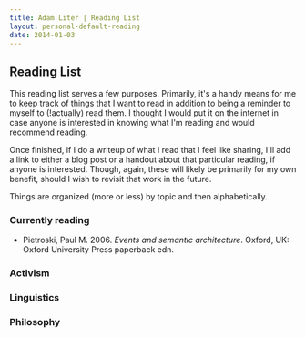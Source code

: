 ```yaml
---
title: Adam Liter | Reading List
layout: personal-default-reading
date: 2014-01-03
---
```


## Reading List

This reading list serves a few purposes. Primarily, it's a handy means for me to keep track of things that I want to read in addition to being a reminder to myself to (!actually) read them. I thought I would put it on the internet in case anyone is interested in knowing what I'm reading and would recommend reading.

Once finished, if I do a writeup of what I read that I feel like sharing, I'll add a link to either a blog post or a handout about that particular reading, if anyone is interested. Though, again, these will likely be primarily for my own benefit, should I wish to revisit that work in the future.

Things are organized (more or less) by topic and then alphabetically.

### Currently reading

- Pietroski, Paul M. 2006. *Events and semantic architecture*. Oxford, UK: Oxford University Press paperback edn.

### Activism

### Linguistics

### Philosophy

